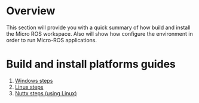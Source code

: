 # Overview

This section will provide you with a quick summary of how build and install the Micro ROS workspace.
Also will show how configure the environment in order to run Micro-ROS applications.

# Build and install platforms guides

1. [Windows steps](Windows_build_and_install_steps.md)
1. [Linux steps](Linux_build_and_install_steps.md)
1. [Nuttx steps (using Linux)](Nuttx_build_and_install_using_Linux.md)